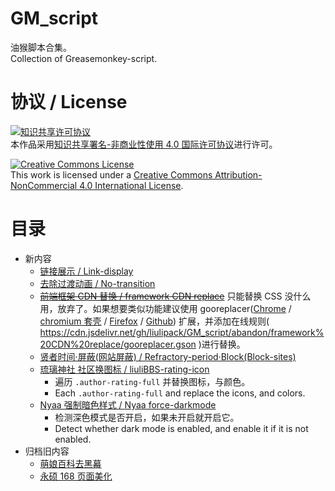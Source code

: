 # GM_script
油猴脚本合集。  
Collection of Greasemonkey-script.

# 协议 / License
[![知识共享许可协议](https://i.creativecommons.org/l/by-nc/4.0/88x31.png)](https://creativecommons.org/licenses/by-nc/4.0/deed.zh)  
本作品采用[知识共享署名-非商业性使用 4.0 国际许可协议](https://creativecommons.org/licenses/by-nc/4.0/deed.zh)进行许可。

[![Creative Commons License](https://i.creativecommons.org/l/by-nc/4.0/88x31.png)](https://creativecommons.org/licenses/by-nc/4.0/deed.en)  
This work is licensed under a [Creative Commons Attribution-NonCommercial 4.0 International License](https://creativecommons.org/licenses/by-nc/4.0/deed.en).

# 目录
- 新内容
	- [链接展示 / Link-display](https://cdn.jsdelivr.net/gh/liulipack/GM_script/Link-display/Link-display-latest.user.js)
	- [去除过渡动画 / No-transition](https://cdn.jsdelivr.net/gh/liulipack/GM_script/No-transition/No-transition-latest.user.js)
	- ~~[前端框架 CDN 替换 / framework CDN replace](https://cdn.jsdelivr.net/gh/liulipack/GM_script/abandon/framework%20CDN%20replace/framework%20CDN%20replace-latest.user.js)~~ 只能替换 CSS 没什么用，放弃了。如果想要类似功能建议使用 gooreplacer([Chrome](https://chrome.google.com/webstore/detail/gooreplacer/jnlkjeecojckkigmchmfoigphmgkgbip?hl=zh-CN) / [chromium 套壳](https://microsoftedge.microsoft.com/addons/detail/gooreplacer/cidbonnpjopamnhfjdgfcmjmlmehjnej?hl=zh-CN) / [Firefox](https://addons.mozilla.org/zh-CN/firefox/addon/gooreplacer) / [Github](https://github.com/jiacai2050/gooreplacer)) 扩展，并添加在线规则( https://cdn.jsdelivr.net/gh/liulipack/GM_script/abandon/framework%20CDN%20replace/gooreplacer.gson )进行替换。
	- [贤者时间·屏蔽(网站屏蔽) / Refractory-period·Block(Block-sites)](https://cdn.jsdelivr.net/gh/liulipack/GM_script/Block-sites/Block-sites-latest.user.js)
	- [琉璃神社 社区换图标 / liuliBBS-rating-icon](https://cdn.jsdelivr.net/gh/liulipack/GM_script/liuliBBS-rating-icon/liuliBBS-rating-icon-01.user.js)
		- 遍历 `.author-rating-full` 并替换图标，与颜色。
		- Each `.author-rating-full` and replace the icons, and colors.
	- [Nyaa 强制暗色样式 / Nyaa force-darkmode](https://github.com/liulipack/GM_script/tree/master/Nyaa%20orce-darkmode/Nyaa%20force-darkmode-01.user.js)
		- 检测深色模式是否开启，如果未开启就开启它。
		- Detect whether dark mode is enabled, and enable it if it is not enabled.
- 归档旧内容
	- [萌娘百科去黑幕](https://cdn.jsdelivr.net/gh/liulipack/GM_script/archive/moegirl-Remove-shady/萌百-去黑幕-0.4.user.js)
	- [永硕 168 页面美化](https://cdn.jsdelivr.net/gh/liulipack/GM_script/archive/prettify-ys168/永硕%20168%20页面美化-0.4.user.js)
